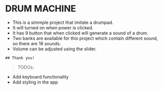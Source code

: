 # DRUM MACHINE

- This is a simmple project that imitate a drumpad.
- It will turned on when power is clicked.
- It has 9 button that when clicked will generate a sound of a drum.
- Two banks are available for this project which contain different sound, so there are 18 sounds.
- Volume can be adjusted using the slider.

```
## Thank you!
```

> TODOs:

- Add keyboard functionality
- Add styling in the app
